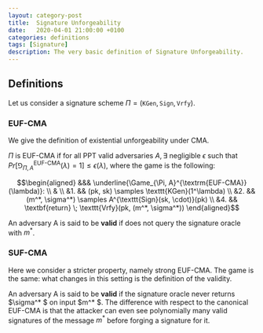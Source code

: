 ```yaml
---
layout: category-post
title:  Signature Unforgeability
date:   2020-04-01 21:00:00 +0100
categories: definitions
tags: [Signature]
description: The very basic definition of Signature Unforgeability.
---
```

## Definitions

Let us consider a signature scheme $\Pi = (\texttt{KGen}, \texttt{Sign}, \texttt{Vrfy})$.

### EUF-CMA

We give the definition of existential unforgeability under CMA.

$\Pi$ is EUF-CMA if for all PPT valid adversaries $A, \exists$ negligible $\epsilon$ such that $Pr[\Game_{\Pi, A}^{\textrm{EUF-CMA}}(\lambda) = 1] \le \epsilon(\lambda)$, where the game is the following:

$$\begin{aligned}
&&& \underline{\Game_{\Pi, A}^{\textrm{EUF-CMA}}(\lambda)}: \\
& \\
&1. && (pk, sk) \samples \texttt{KGen}(1^\lambda) \\
&2. && (m^*, \sigma^*) \samples A^{\texttt{Sign}(sk, \cdot)}(pk) \\
&4. && \textbf{return} \; \texttt{Vrfy}(pk, (m^*, \sigma^*))
\end{aligned}$$

An adversary A is said to be **valid** if does not query the signature oracle with $m^*$.

### SUF-CMA

Here we consider a stricter property, namely strong EUF-CMA. The game is the same: what changes in this setting is the definition of the validity.

An adversary A is said to be **valid** if the signature oracle never returns $\sigma^* $ on input $m^* $. The difference with respect to the canonical EUF-CMA is that the attacker can even see polynomially many valid signatures of the message $m^*$ before forging a signature for it.

